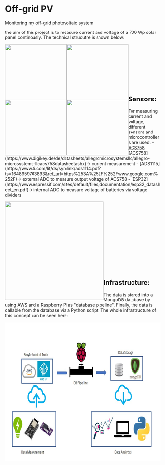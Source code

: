 # Off-grid PV
Monitoring my off-grid photovoltaic system

the aim of this project is to measure current and voltage of a 700 Wp solar panel continously. The technical strucutre is shown below:
<p><img align="left" src="https://github.com/Marius-Graml/Offgrid-PV/blob/main/pictures/solar_panel.jpg" width="200" height="180"</p>
<p><img align="left" src="https://github.com/Marius-Graml/Offgrid-PV/blob/main/pictures/charge_controller.jpg" width="200" height="180"</p>
<p><img align="left" src="https://github.com/Marius-Graml/Offgrid-PV/blob/main/pictures/batteries.jpg" width="200" height="180"</p>
<p><img align="left" src="https://github.com/Marius-Graml/Offgrid-PV/blob/main/pictures/inverter.jpg" width="200" height="180"</p>
</br>
</br>
</br>
</br>
</br>
</br>
</br>
</br>
<h2>Sensors:</h2>
For measuring current and voltage, different sensors and microcontrollers are used. 
 - 
<a href="https://www.digikey.de/de/datasheets/allegromicrosystemsllc/allegro-microsystems-llcacs758datasheetashx"> ACS758</a>
[ACS758](https://www.digikey.de/de/datasheets/allegromicrosystemsllc/allegro-microsystems-llcacs758datasheetashx)-> current measurement 
  -  [ADS1115](https://www.ti.com/lit/ds/symlink/ads1114.pdf?ts=1648959763893&ref_url=https%253A%252F%252Fwww.google.com%252F)-> external ADC to measure output voltage of ACS758 
  -  [ESP32](https://www.espressif.com/sites/default/files/documentation/esp32_datasheet_en.pdf)-> internal ADC to measure voltage of batteries via voltage dividers 
<p><img align="left" src="https://github.com/Marius-Graml/Offgrid-PV/blob/main/pictures/ESP32_on_platine.jpg" width="320" height="320"</p>

</br>
</br>
</br>
</br>
</br>
</br>
</br>
</br>
</br>
</br>
</br>
</br>
</br>

<h2>Infrastructure:</h2>
The data is stored into a MongoDB database by using AWS and a Raspberry Pi as "database pipeline". Finally, the data is callable from the database via a Python script. The whole infrastructure of this concept can be seen here:
<p><img align="left" src="https://github.com/Marius-Graml/Offgrid-PV/blob/main/pictures/concept_of_measurement.jpg" width="750" height="450"</p>
